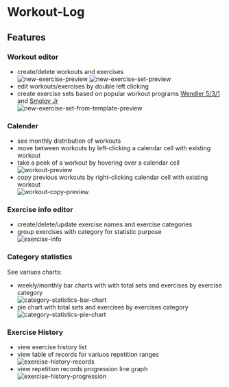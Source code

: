 # Workout-Log


## Features
### Workout editor
- create/delete workouts and exercises  
![new-exercise-preview](readme-images/new-exercise-preview.png)
![new-exercise-set-preview](readme-images/new-exercise-set-preview.png)
- edit workouts/exercises by double left clicking
- create exercise sets based on popular workout programs [Wendler 5/3/1](https://www.lift.net/workout-routines/wendler-5-3-1/) and [Smolov Jr](https://www.smolovjr.com/smolov-squat-program/)  
![new-exercise-set-from-template-preview](readme-images/new-exercise-set-from-template-preview.png)

### Calender
- see monthly distribution of workouts
- move between workouts by left-clicking a calendar cell with existing workout
- take a peek of a workout by hovering over a calendar cell  
![workout-preview](readme-images/workout-preview.png)
- copy previous workouts by right-clicking calendar cell with existing workout  
![workout-copy-preview](readme-images/workout-copy-preview.png)

### Exercise info editor
- create/delete/update exercise names and exercise categories
- group exercises with category for statistic purpose  
![exercise-info](readme-images/exercise-info.png)

### Category statistics
See variuos charts:
- weekly/monthly bar charts with with total sets and exercises by exercise category  
![category-statistics-bar-chart](readme-images/category-statistics-bar-chart.png)
- pie chart with total sets and exercises by exercises category  
![category-statistics-pie-chart](readme-images/category-statistics-pie-chart.png)

### Exercise History
- view exercise history list
- view table of records for variuos repetition ranges  
![exercise-history-records](readme-images/exercise-history-records.png)
- view repetition records progression line graph  
![exercise-history-progression](readme-images/exercise-history-progression.png)
